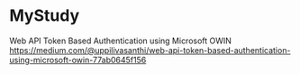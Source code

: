 # MyStudy
 
Web API Token Based Authentication using Microsoft OWIN
https://medium.com/@uppilivasanthi/web-api-token-based-authentication-using-microsoft-owin-77ab0645f156
